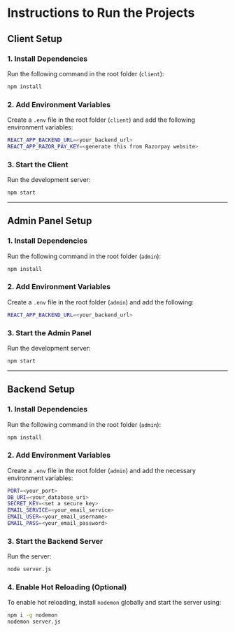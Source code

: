 # Instructions to Run the Projects

## Client Setup

### 1. Install Dependencies

Run the following command in the root folder (`client`):

```sh
npm install
```

### 2. Add Environment Variables

Create a `.env` file in the root folder (`client`) and add the following environment variables:

```sh
REACT_APP_BACKEND_URL=<your_backend_url>
REACT_APP_RAZOR_PAY_KEY=<generate this from Razorpay website>
```

### 3. Start the Client

Run the development server:

```sh
npm start
```

---

## Admin Panel Setup

### 1. Install Dependencies

Run the following command in the root folder (`admin`):

```sh
npm install
```

### 2. Add Environment Variables

Create a `.env` file in the root folder (`admin`) and add the following:

```sh
REACT_APP_BACKEND_URL=<your_backend_url>
```

### 3. Start the Admin Panel

Run the development server:

```sh
npm start
```

---

## Backend Setup

### 1. Install Dependencies

Run the following command in the root folder (`admin`):

```sh
npm install
```

### 2. Add Environment Variables

Create a `.env` file in the root folder (`admin`) and add the necessary environment variables:

```sh
PORT=<your_port>
DB_URI=<your_database_uri>
SECRET_KEY=<set a secure key>
EMAIL_SERVICE=<your_email_service>
EMAIL_USER=<your_email_username>
EMAIL_PASS=<your_email_password>
```

### 3. Start the Backend Server

Run the server:

```sh
node server.js
```

### 4. Enable Hot Reloading (Optional)

To enable hot reloading, install `nodemon` globally and start the server using:

```sh
npm i -g nodemon
nodemon server.js
```
